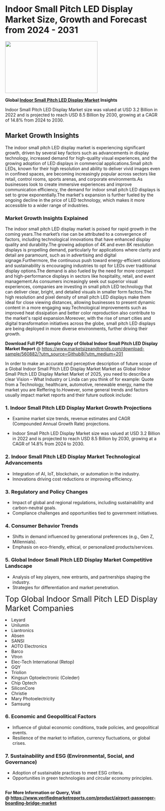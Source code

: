<H1>Indoor Small Pitch LED Display Market Size, Growth and Forecast from 2024 - 2031</H1><img class="aligncenter size-medium wp-image-584254" src="https://thirdeyenews.in/wp-content/uploads/2024/09/Global-Market-Research-300x168.jpeg" alt="" width="300" height="168" /><p><strong>Global&nbsp;<a href="https://www.marketsizeandtrends.com/download-sample/560882/?utm_source=Github8j?utm_medium=201">Indoor Small Pitch LED Display Market</a> Insights</strong></p><p>Indoor Small Pitch LED Display Market size was valued at USD 3.2 Billion in 2022 and is projected to reach USD 8.5 Billion by 2030, growing at a CAGR of 14.8% from 2024 to 2030.</p><p><h2>Market Growth Insights</h2> The indoor small pitch LED display market is experiencing significant growth, driven by several key factors such as advancements in display technology, increased demand for high-quality visual experiences, and the growing adoption of LED displays in commercial applications.Small pitch LEDs, known for their high resolution and ability to deliver vivid images even in confined spaces, are becoming increasingly popular across sectors like retail, control rooms, sports arenas, and corporate environments.As businesses look to create immersive experiences and improve communication efficiency, the demand for indoor small pitch LED displays is set to grow exponentially.The market's expansion is further fueled by the ongoing decline in the price of LED technology, which makes it more accessible to a wider range of industries. <h3>Market Growth Insights Explained</h3> The indoor small pitch LED display market is poised for rapid growth in the coming years.The market’s rise can be attributed to a convergence of factors, including technological innovations that have enhanced display quality and durability.The growing adoption of 4K and even 8K resolution displays is propelling demand, particularly for applications where clarity and detail are paramount, such as in advertising and digital signage.Furthermore, the continuous push toward energy-efficient solutions and sustainability is encouraging industries to opt for LEDs over traditional display options.The demand is also fueled by the need for more compact and high-performance displays in sectors like hospitality, retail, and event management.As consumers increasingly seek out superior visual experiences, companies are investing in small pitch LED technology that can deliver clear, bright, and detailed visuals in smaller form factors.The high resolution and pixel density of small pitch LED displays make them ideal for close viewing distances, allowing businesses to present dynamic content in a more engaging way.Technological improvements such as improved heat dissipation and better color reproduction also contribute to the market's rapid expansion.Moreover, with the rise of smart cities and digital transformation initiatives across the globe, small pitch LED displays are being deployed in more diverse environments, further driving their growth.</p><p><span class=""><strong>Download Full PDF Sample Copy of Global Indoor Small Pitch LED Display Market Report</strong> @ <a href="https://www.marketsizeandtrends.com/download-sample/560882/?utm_source=Github8j?utm_medium=201" target="_blank">https://www.marketsizeandtrends.com/download-sample/560882/?utm_source=Github8j?utm_medium=201</a></span></p><p>In order to make an accurate and perceptive description of future scope of a Global&nbsp;Indoor Small Pitch LED Display Market Market as Global&nbsp;Indoor Small Pitch LED Display Market Market of 2025, you need to describe a clear Vision &ndash; What Industry or Linda can you think of for example: Quote from a Technology, healthcare, automotive, renewable energy, name the market you are Reffering to.However, some general trends and factors usually impact market reports and their future outlook include:</p><h3>1.&nbsp;<strong>Indoor Small Pitch LED Display Market Growth Projections</strong></h3><ul><li>Examine market size trends, revenue estimates and CAGR (Compounded Annual Growth Rate) projections.</li><li><p>Indoor Small Pitch LED Display Market size was valued at USD 3.2 Billion in 2022 and is projected to reach USD 8.5 Billion by 2030, growing at a CAGR of 14.8% from 2024 to 2030.</p></li></ul><h3>2.&nbsp;<strong>Indoor Small Pitch LED Display Market Technological Advancements</strong></h3><ul><li>Integration of AI, IoT, blockchain, or automation in the industry.</li><li>Innovations driving cost reductions or improving efficiency.</li></ul><h3>3.&nbsp;<strong>Regulatory and Policy Changes</strong></h3><ul><li>Impact of global and regional regulations, including sustainability and carbon-neutral goals.</li><li>Compliance challenges and opportunities tied to government initiatives.</li></ul><h3>4.&nbsp;<strong>Consumer Behavior Trends</strong></h3><ul><li>Shifts in demand influenced by generational preferences (e.g., Gen Z, Millennials).</li><li>Emphasis on eco-friendly, ethical, or personalized products/services.</li></ul><h3>5.&nbsp;<strong>Global Indoor Small Pitch LED Display Market Competitive Landscape</strong></h3><ul><li>Analysis of key players, new entrants, and partnerships shaping the industry.</li><li>Strategies for differentiation and market penetration.</li></ul><p data-pm-slice="1 1 []"><span style="color: inherit; font-family: inherit; font-size: 25px;">Top Global Indoor Small Pitch LED Display Market Companies</span></p><div class="" data-test-id=""><p><li>Leyard</li><li> Unilumin</li><li> Liantronics</li><li> Absen</li><li> SANSI</li><li> AOTO Electronics</li><li> Barco</li><li> Vtron</li><li> Elec-Tech International (Retop)</li><li> GQY</li><li> Triolion</li><li> Kingsun Optoelectronic (Coleder)</li><li> Chip Optech</li><li> SiliconCore</li><li> Christie</li><li> Mary Photoelectricity</li><li> Samsung</li></p></div><h3>6.&nbsp;<strong>Economic and Geopolitical Factors</strong></h3><ul><li>Influence of global economic conditions, trade policies, and geopolitical events.</li><li>Resilience of the market to inflation, currency fluctuations, or global crises.</li></ul><h3>7.&nbsp;<strong>Sustainability and ESG (Environmental, Social, and Governance)</strong></h3><ul><li>Adoption of sustainable practices to meet ESG criteria.</li><li>Opportunities in green technologies and circular economy principles.</li></ul><h2><strong style="font-size: 14px;">For More Information or Query, Visit @&nbsp;</strong><a style="background-color: #ffffff; font-size: 14px;" href="https://www.marketsizeandtrends.com/report/indoor-small-pitch-led-display-market/" target="_blank">https://www.verifiedmarketreports.com/product/airport-passenger-boarding-bridge-market</a></h2>